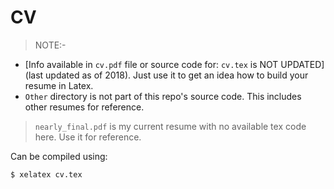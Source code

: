# CV 

> NOTE:- 
* [Info available in `cv.pdf` file or source code for: `cv.tex` is NOT UPDATED] (last updated as of 2018). Just use it to get an idea how to build your resume in Latex.
* `Other` directory is not part of this repo's source code. This includes other resumes for reference. 

>`nearly_final.pdf` is my current resume with no available tex code here. Use it for reference.

Can be compiled using:

```shell
$ xelatex cv.tex
```
